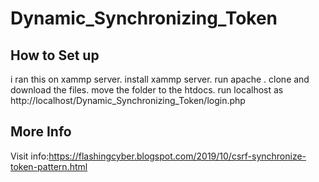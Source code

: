 # Dynamic_Synchronizing_Token
## How to Set up
i ran this on xammp server.
install xammp server.
run apache .
clone and download the files.
move the folder to the htdocs.
run localhost as http://localhost/Dynamic_Synchronizing_Token/login.php

## More Info
  Visit info:https://flashingcyber.blogspot.com/2019/10/csrf-synchronize-token-pattern.html

